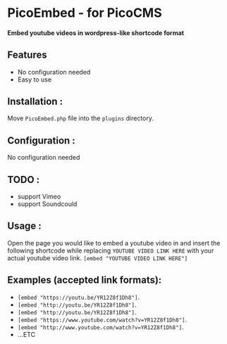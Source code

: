 PicoEmbed - for PicoCMS
========================
#### Embed youtube videos in wordpress-like shortcode format


Features
-------------------
+ No configuration needed
+ Easy to use


Installation :
-------------------
Move `PicoEmbed.php` file into the `plugins` directory.



Configuration :
-------------------
No configuration needed



TODO :
-------------------
+ support Vimeo
+ support Soundcould


Usage :
-------------------
Open the page you would like to embed a youtube video in and insert the following shortcode while replacing `YOUTUBE VIDEO LINK HERE` with your actual youtube video link.
`[embed "YOUTUBE VIDEO LINK HERE"]`


Examples (accepted link formats):
--------------------------------------

+ `[embed "https://youtu.be/YR12Z8f1Dh8"]`.
+ `[embed "http://youtu.be/YR12Z8f1Dh8"]`.
+ `[embed "http://youtu.be/YR12Z8f1Dh8"]`.
+ `[embed "https://www.youtube.com/watch?v=YR12Z8f1Dh8"]`.
+ `[embed "http://www.youtube.com/watch?v=YR12Z8f1Dh8"]`.
+ ...ETC


